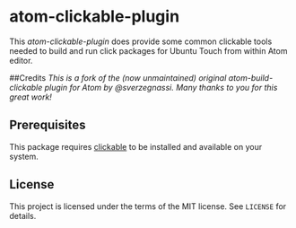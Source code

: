 # atom-clickable-plugin

This *atom-clickable-plugin* does provide some common clickable tools needed to build and run click packages for Ubuntu Touch from within Atom editor.

##Credits
*This is a fork of the (now unmaintained) original atom-build-clickable plugin for Atom by @sverzegnassi. Many thanks to you for this great work!*

## Prerequisites

This package requires [clickable](https://github.com/bhdouglass/clickable) to be installed and available on your system.

## License

This project is licensed under the terms of the MIT license. See `LICENSE` for details.
